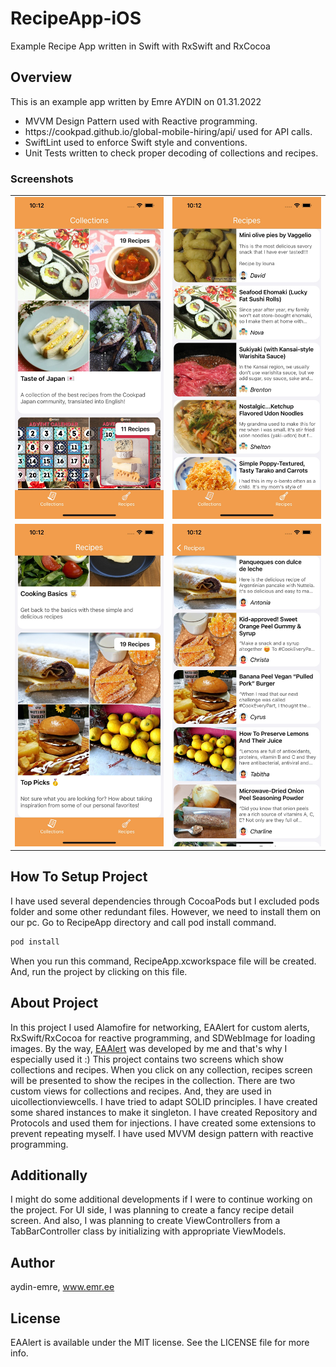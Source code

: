 # RecipeApp-iOS
Example Recipe App written in Swift with RxSwift and RxCocoa

## Overview
This is an example app written by Emre AYDIN on 01.31.2022<br>
<ul>
    <li>MVVM Design Pattern used with Reactive programming.</li>
    <li>https://cookpad.github.io/global-mobile-hiring/api/ used for API calls.</li>
    <li>SwiftLint used to enforce Swift style and conventions.</li>
    <li>Unit Tests written to check proper decoding of collections and recipes.</li>
</ul>

<h3>Screenshots</h3>
<table>
  <tr>
    <td>
        <img src="/screenshots/1.jpg">
    </td>
    <td>
        <img src="/screenshots/2.jpg">
    </td>
  </tr>
  <tr>
    <td>
        <img src="/screenshots/3.jpg">
    </td>
    <td>
        <img src="/screenshots/4.jpg">
    </td>
  </tr>
</table>

## How To Setup Project
I have used several dependencies through CocoaPods but I excluded pods folder and some other redundant files.
However, we need to install them on our pc. Go to RecipeApp directory and call pod install command.

```ruby
pod install
```

When you run this command, RecipeApp.xcworkspace file will be created.
And, run the project by clicking on this file.

## About Project
In this project I used Alamofire for networking, EAAlert for custom alerts, RxSwift/RxCocoa for reactive programming, and SDWebImage for loading images.
By the way, [EAAlert](https://cocoapods.org/pods/EAAlert) was developed by me and that's why I especially used it :)
This project contains two screens which show collections and recipes. When you click on any collection, recipes screen will be presented to show the recipes in the collection.
There are two custom views for collections and recipes. And, they are used in uicollectionviewcells.
I have tried to adapt SOLID principles.
I have created some shared instances to make it singleton.
I have created Repository and Protocols and used them for injections.
I have created some extensions to prevent repeating myself.
I have used MVVM design pattern with reactive programming.

## Additionally
I might do some additional developments if I were to continue working on the project.
For UI side, I was planning to create a fancy recipe detail screen.
And also, I was planning to create ViewControllers from a TabBarController class by initializing with appropriate ViewModels.

## Author

aydin-emre, www.emr.ee

## License

EAAlert is available under the MIT license. See the LICENSE file for more info.
